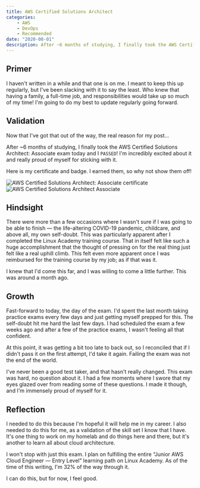 ```yaml
---
title: AWS Certified Solutions Architect
categories:
    - AWS
    - DevOps
    - Recommended
date: "2020-08-01"
description: After ~6 months of studying, I finally took the AWS Certified Solutions Architect Associate exam today and I PASSED!
---
```


## Primer

I haven't written in a while and that one is on me. I meant to keep this up regularly, but I've been slacking with it to say the least. Who knew that having a family, a full-time job, and responsibilities would take up so much of my time! I'm going to do my best to update regularly going forward.

## Validation

Now that I've got that out of the way, the real reason for my post...

After ~6 months of studying, I finally took the AWS Certified Solutions Architect: Associate exam today and I `PASSED`! I'm incredibly excited about it and really proud of myself for sticking with it.

Here is my certificate and badge. I earned them, so why not show them off!

![AWS Certified Solutions Architect: Associate certificate](https://cdn.levine.io/uploads/images/gallery/2022-09/08/AWS-Certified-Solutions-Architect---Associate-certificate.png)
![AWS Certified Solutions Architect Associate](https://cdn.levine.io/uploads/images/gallery/2022-09/08/aws-certified-solutions-architect-associate.png)

## Hindsight

There were more than a few occasions where I wasn't sure if I was going to be able to finish — the life-altering COVID-19 pandemic, childcare, and above all, my own self-doubt. This was particularly apparent after I completed the Linux Academy training course. That in itself felt like such a huge accomplishment that the thought of pressing on for the real thing just felt like a real uphill climb. This felt even more apparent once I was reimbursed for the training course by my job; as if that was it.

I knew that I'd come this far, and I was willing to come a little further. This was around a month ago.

## Growth

Fast-forward to today, the day of the exam. I'd spent the last month taking practice exams every few days and just getting myself prepped for this. The self-doubt hit me hard the last few days. I had scheduled the exam a few weeks ago and after a few of the practice exams, I wasn't feeling all that confident.

At this point, it was getting a bit too late to back out, so I reconciled that if I didn't pass it on the first attempt, I'd take it again. Failing the exam was not the end of the world.

I've never been a good test taker, and that hasn't really changed. This exam was hard, no question about it. I had a few moments where I swore that my eyes glazed over from reading some of these questions. I made it though, and I'm immensely proud of myself for it.

## Reflection

I needed to do this because I'm hopeful it will help me in my career. I also needed to do this for me, as a validation of the skill set I know that I have. It's one thing to work on my homelab and do things here and there, but it's another to learn all about cloud architecture.

I won't stop with just this exam. I plan on fulfilling the entire “Junior AWS Cloud Engineer — Entry Level” learning path on Linux Academy. As of the time of this writing, I'm 32% of the way through it.

I can do this, but for now, I feel good.
